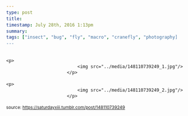 ```yaml
---
type: post
title: 
timestamp: July 28th, 2016 1:13pm
summary: 
tags: ["insect", "bug", "fly", "macro", "cranefly", "photography]
---
```


                
                
                
                                                                                       <p>
                               <img src="../media/148110739249_1.jpg"/>
                           </p>
                                                                                                                           <p>
                               <img src="../media/148110739249_2.jpg"/>
                           </p>
                                                                                                            
                
                
                
                
                                
<small>source: https://saturdayxiii.tumblr.com/post/148110739249</small>